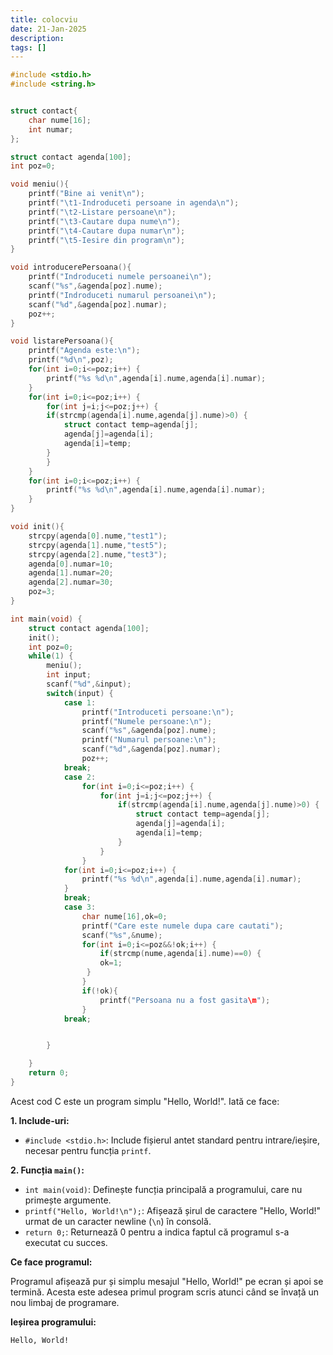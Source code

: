 ```yaml
---
title: colocviu
date: 21-Jan-2025
description: 
tags: []
---
```


```c
#include <stdio.h>
#include <string.h>


struct contact{
    char nume[16];
    int numar;
};

struct contact agenda[100];
int poz=0;

void meniu(){
    printf("Bine ai venit\n");
    printf("\t1-Indroduceti persoane in agenda\n");
    printf("\t2-Listare persoane\n");
    printf("\t3-Cautare dupa nume\n");
    printf("\t4-Cautare dupa numar\n");
    printf("\t5-Iesire din program\n");
}

void introducerePersoana(){
    printf("Indroduceti numele persoanei\n");
    scanf("%s",&agenda[poz].nume);
    printf("Indroduceti numarul persoanei\n");
    scanf("%d",&agenda[poz].numar);
    poz++;
}

void listarePersoana(){
    printf("Agenda este:\n");
    printf("%d\n",poz);
    for(int i=0;i<=poz;i++) {
        printf("%s %d\n",agenda[i].nume,agenda[i].numar);
    }
    for(int i=0;i<=poz;i++) {
        for(int j=i;j<=poz;j++) {
        if(strcmp(agenda[i].nume,agenda[j].nume)>0) {
            struct contact temp=agenda[j];
            agenda[j]=agenda[i];
            agenda[i]=temp;
        }
        }
    }
    for(int i=0;i<=poz;i++) {
        printf("%s %d\n",agenda[i].nume,agenda[i].numar);
    }
}

void init(){
    strcpy(agenda[0].nume,"test1");
    strcpy(agenda[1].nume,"test5");
    strcpy(agenda[2].nume,"test3");
    agenda[0].numar=10;
    agenda[1].numar=20;
    agenda[2].numar=30;
    poz=3;
}

int main(void) {
    struct contact agenda[100];
    init();
    int poz=0;
    while(1) {
        meniu();
        int input;
        scanf("%d",&input);
        switch(input) {
            case 1:
                printf("Introduceti persoane:\n");
                printf("Numele persoane:\n");
                scanf("%s",&agenda[poz].nume);
                printf("Numarul persoane:\n");
                scanf("%d",&agenda[poz].numar);
                poz++;
            break;
            case 2:
                for(int i=0;i<=poz;i++) {
                    for(int j=i;j<=poz;j++) {
                        if(strcmp(agenda[i].nume,agenda[j].nume)>0) {
                            struct contact temp=agenda[j];
                            agenda[j]=agenda[i];
                            agenda[i]=temp;
                        }
                    }
                }
            for(int i=0;i<=poz;i++) {
                printf("%s %d\n",agenda[i].nume,agenda[i].numar);
            }
            break;
            case 3:
                char nume[16],ok=0;
                printf("Care este numele dupa care cautati");
                scanf("%s",&nume);
                for(int i=0;i<=poz&&!ok;i++) {
                    if(strcmp(nume,agenda[i].nume)==0) {
                    ok=1;
                 }
                }
                if(!ok){
                    printf("Persoana nu a fost gasita\m");
                }
            break;


        }

    }
    return 0;
}

```

Acest cod C este un program simplu "Hello, World!". Iată ce face:

**1. Include-uri:**

*   `#include <stdio.h>`: Include fișierul antet standard pentru intrare/ieșire, necesar pentru funcția `printf`.

**2. Funcția `main()`:**

*   `int main(void)`: Definește funcția principală a programului, care nu primește argumente.
*   `printf("Hello, World!\n");`: Afișează șirul de caractere "Hello, World!" urmat de un caracter newline (`\n`) în consolă.
*   `return 0;`: Returnează 0 pentru a indica faptul că programul s-a executat cu succes.

**Ce face programul:**

Programul afișează pur și simplu mesajul "Hello, World!" pe ecran și apoi se termină. Acesta este adesea primul program scris atunci când se învață un nou limbaj de programare.

**Ieșirea programului:**

```
Hello, World!
```

